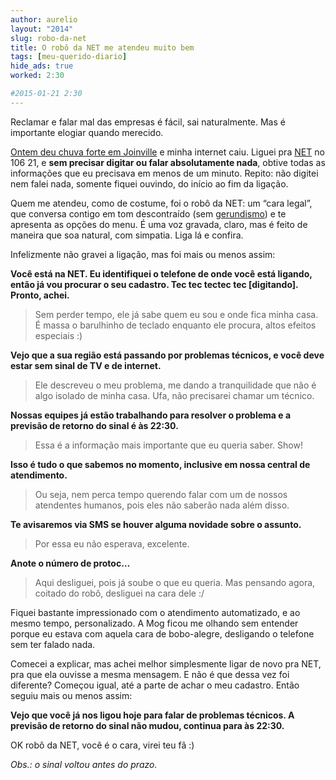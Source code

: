 ```yaml
---
author: aurelio
layout: "2014"
slug: robo-da-net
title: O robô da NET me atendeu muito bem
tags: [meu-querido-diario]
hide_ads: true
worked: 2:30

#2015-01-21 2:30
---
```



Reclamar e falar mal das empresas é fácil, sai naturalmente. Mas é importante elogiar quando merecido.

[Ontem deu chuva forte em Joinville](http://anoticia.clicrbs.com.br/sc/geral/noticia/2015/01/chuva-alaga-ruas-de-joinville-no-fim-da-tarde-desta-terca-feira-4684681.html) e minha internet caiu. Liguei pra [NET](http://www.netcombo.com.br/) no 106 21, e **sem precisar digitar ou falar absolutamente nada**, obtive todas as informações que eu precisava em menos de um minuto. Repito: não digitei nem falei nada, somente fiquei ouvindo, do início ao fim da ligação.

Quem me atendeu, como de costume, foi o robô da NET: um “cara legal”, que conversa contigo em tom descontraído (sem [gerundismo](http://pt.wikipedia.org/wiki/Gerundismo)) e te apresenta as opções do menu. É uma voz gravada, claro, mas é feito de maneira que soa natural, com simpatia. Liga lá e confira.

Infelizmente não gravei a ligação, mas foi mais ou menos assim:

**Você está na NET. Eu identifiquei o telefone de onde você está ligando, então já vou procurar o seu cadastro. Tec tec tectec tec [digitando]. Pronto, achei.**

> Sem perder tempo, ele já sabe quem eu sou e onde fica minha casa. É massa o barulhinho de teclado enquanto ele procura, altos efeitos especiais :)

**Vejo que a sua região está passando por problemas técnicos, e você deve estar sem sinal de TV e de internet.**

> Ele descreveu o meu problema, me dando a tranquilidade que não é algo isolado de minha casa. Ufa, não precisarei chamar um técnico.

**Nossas equipes já estão trabalhando para resolver o problema e a previsão de retorno do sinal é às 22:30.**

> Essa é a informação mais importante que eu queria saber. Show!

**Isso é tudo o que sabemos no momento, inclusive em nossa central de atendimento.**

> Ou seja, nem perca tempo querendo falar com um de nossos atendentes humanos, pois eles não saberão nada além disso.

**Te avisaremos via SMS se houver alguma novidade sobre o assunto.**

> Por essa eu não esperava, excelente.

**Anote o número de protoc…**

> Aqui desliguei, pois já soube o que eu queria. Mas pensando agora, coitado do robô, desliguei na cara dele :/

Fiquei bastante impressionado com o atendimento automatizado, e ao mesmo tempo, personalizado. A Mog ficou me olhando sem entender porque eu estava com aquela cara de bobo-alegre, desligando o telefone sem ter falado nada.

Comecei a explicar, mas achei melhor simplesmente ligar de novo pra NET, pra que ela ouvisse a mesma mensagem. E não é que dessa vez foi diferente? Começou igual, até a parte de achar o meu cadastro. Então seguiu mais ou menos assim:

**Vejo que você já nos ligou hoje para falar de problemas técnicos. A previsão de retorno do sinal não mudou, continua para às 22:30.**

OK robô da NET, você é o cara, virei teu fã :)

*Obs.: o sinal voltou antes do prazo.*
